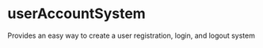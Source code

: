 userAccountSystem
=================

Provides an easy way to create a user registration, login, and logout system
